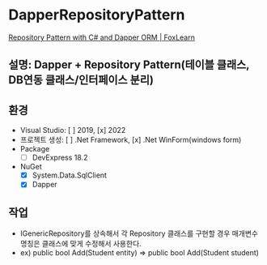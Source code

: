 ﻿# DapperRepositoryPattern

[Repository Pattern with C# and Dapper ORM | FoxLearn](https://youtu.be/uS9Sy97Su_E?si=Qx4Ytl-OCUR5OSTe)

## 설명:  Dapper + Repository Pattern(테이블 클래스, DB연동 클래스/인터페이스 분리)

## 환경
* Visual Studio: [ ] 2019, [x] 2022
* 프로젝트 생성: [ ] .Net Framework, [x] .Net WinForm(windows form)
* Package 
  * [ ] DevExpress 18.2
* NuGet
  * [x] System.Data.SqlClient
  * [x] Dapper

## 작업
* IGenericRepository<T>를 상속해서 각 Repository 클래스를 구현할 경우 매개변수명칭은 클래스에 맞게 수정해서 사용한다.
* ex) public bool Add(Student entity) => public bool Add(Student student)
